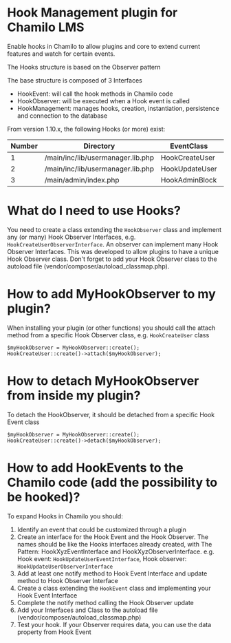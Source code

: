 Hook Management plugin for Chamilo LMS
=======================================
Enable hooks in Chamilo to allow plugins and core to extend current features and
watch for certain events.

The Hooks structure is based on the Observer pattern

The base structure is composed of 3 Interfaces
* HookEvent: will call the hook methods in Chamilo code
* HookObserver: will be executed when a Hook event is called
* HookManagement: manages hooks, creation, instantiation, persistence and
 connection to the database



From version 1.10.x, the following Hooks (or more) exist:


|Number| Directory                         | EventClass     | ObserverInterface               | Reference                 |
|------|-----------------------------------|----------------|---------------------------------|---------------------------|
|     1| /main/inc/lib/usermanager.lib.php | HookCreateUser | HookCreateUserObserverInterface | UserManager::createUser() |
|     2| /main/inc/lib/usermanager.lib.php | HookUpdateUser | HookUpdateUserObserverInterface | UserManager::updateUser() |
|     3| /main/admin/index.php             | HookAdminBlock | HookAdminBlockObserverInterface | ADMIN BLOCK               |

# What do I need to use Hooks?

You need to create a class extending the `HookObserver` class and implement any
(or many) Hook Observer Interfaces, e.g. `HookCreateUserObserverInterface`.
An observer can implement many Hook Observer Interfaces.
This was developed to allow plugins to have a unique Hook Observer class.
Don't forget to add your Hook Observer class to the autoload file (vendor/composer/autoload_classmap.php).

# How to add MyHookObserver to my plugin?

When installing your plugin (or other functions) you should call the attach 
method from a specific Hook Observer class, e.g. `HookCreateUser` class
```
$myHookObserver = MyHookObserver::create();
HookCreateUser::create()->attach($myHookObserver);
```

# How to detach MyHookObserver from inside my plugin?

To detach the HookObserver, it should be detached from a specific Hook Event class
```
$myHookObserver = MyHookObserver::create();
HookCreateUser::create()->detach($myHookObserver);
```

# How to add HookEvents to the Chamilo code (add the possibility to be hooked)?

To expand Hooks in Chamilo you should:
1. Identify an event that could be customized through a plugin
2. Create an interface for the Hook Event and the Hook Observer.
 The names should be like the Hooks interfaces already created,
 with The Pattern: HookXyzEventInterface and HookXyzObserverInterface.
 e.g. Hook event: `HookUpdateUserEventInterface`, Hook observer: `HookUpdateUserObserverInterface`
3. Add at least one notify method to Hook Event Interface and update method to 
 Hook Observer Interface
4. Create a class extending the `HookEvent` class and implementing your Hook 
 Event Interface
5. Complete the notify method calling the Hook Observer update
6. Add your Interfaces and Class to the autoload file (vendor/composer/autoload_classmap.php)
7. Test your hook. If your Observer requires data, you can use the data property
 from Hook Event
